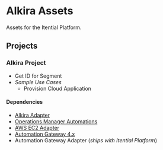 # Alkira Assets
Assets for the Itential Platform.

## Projects
### Alkira Project
- Get ID for Segment
- _Sample Use Cases_
    - Provision Cloud Application

#### Dependencies
- [Alkira Adapter](https://gitlab.com/itentialopensource/adapters/adapter-alkira)
- [Operations Manager Automations](./Automations/)
- [AWS EC2 Adapter](https://gitlab.com/itentialopensource/adapters/adapter-aws_ec2)
- [Automation Gateway 4.x](https://www.itential.com/automation-gateway/)
- Automation Gateway Adapter (_ships with Itential Platform_)

